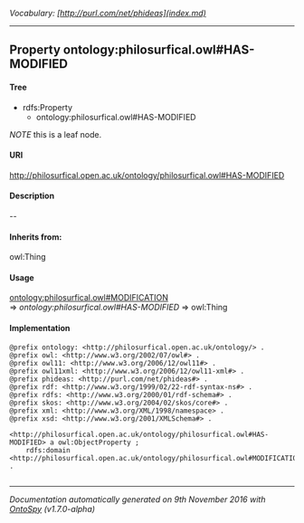 _Vocabulary: [http://purl.com/net/phideas](index.md)_ 

---	
	




    


## Property ontology:philosurfical.owl#HAS-MODIFIED


#### Tree

* rdfs:Property
    * ontology:philosurfical.owl#HAS-MODIFIED





*NOTE* this is a leaf node.


#### URI
http://philosurfical.open.ac.uk/ontology/philosurfical.owl#HAS-MODIFIED

#### Description
--


#### Inherits from:
owl:Thing



#### Usage


[ontology:philosurfical.owl#MODIFICATION](class-ontologyphilosurficalowlmodification.md) 
=&gt;&nbsp;_ontology:philosurfical.owl#HAS-MODIFIED_&nbsp;=&gt;&nbsp;owl:Thing

#### Implementation
```
@prefix ontology: <http://philosurfical.open.ac.uk/ontology/> .
@prefix owl: <http://www.w3.org/2002/07/owl#> .
@prefix owl11: <http://www.w3.org/2006/12/owl11#> .
@prefix owl11xml: <http://www.w3.org/2006/12/owl11-xml#> .
@prefix phideas: <http://purl.com/net/phideas#> .
@prefix rdf: <http://www.w3.org/1999/02/22-rdf-syntax-ns#> .
@prefix rdfs: <http://www.w3.org/2000/01/rdf-schema#> .
@prefix skos: <http://www.w3.org/2004/02/skos/core#> .
@prefix xml: <http://www.w3.org/XML/1998/namespace> .
@prefix xsd: <http://www.w3.org/2001/XMLSchema#> .

<http://philosurfical.open.ac.uk/ontology/philosurfical.owl#HAS-MODIFIED> a owl:ObjectProperty ;
    rdfs:domain <http://philosurfical.open.ac.uk/ontology/philosurfical.owl#MODIFICATION> .


```










---

_Documentation automatically generated on 9th November 2016 with [OntoSpy](http://ontospy.readthedocs.org/ "Open") (v1.7.0-alpha)_